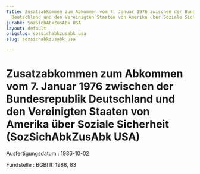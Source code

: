 ```yaml
---
Title: Zusatzabkommen zum Abkommen vom 7. Januar 1976 zwischen der Bundesrepublik
  Deutschland und den Vereinigten Staaten von Amerika über Soziale Sicherheit
jurabk: SozSichAbkZusAbk USA
layout: default
origslug: sozsichabkzusabk_usa
slug: sozsichabkzusabk_usa

---
```


# Zusatzabkommen zum Abkommen vom 7. Januar 1976 zwischen der Bundesrepublik Deutschland und den Vereinigten Staaten von Amerika über Soziale Sicherheit (SozSichAbkZusAbk USA)

Ausfertigungsdatum
:   1986-10-02

Fundstelle
:   BGBl II: 1988, 83

